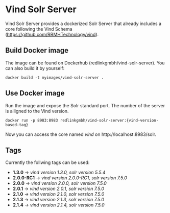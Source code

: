 # Vind Solr Server
Vind Solr Server provides a dockerized Solr Server that already includes a core following the Vind Schema (https://github.com/RBMHTechnology/vind).

## Build Docker image
The image can be found on Dockerhub (redlinkgmbh/vind-solr-server). You can also build it by yourself:
```
docker build -t myimages/vind-solr-server .
```

## Use Docker image
Run the image and expose the Solr standard port. The number of the server is alligned to the Vind version.
```
docker run -p 8983:8983 redlinkgmbh/vind-solr-server:{vind-version-based-tag}
```
Now you can access the core named *vind* on http://localhost:8983/solr.

## Tags

Currently the follwing tags can be used:

* **1.3.0** -> *vind version 1.3.0, solr version 5.5.4*
* **2.0.0-RC1** -> *vind version 2.0.0-RC1, solr version 7.5.0*
* **2.0.0** -> *vind version 2.0.0, solr version 7.5.0*
* **2.0.1** -> *vind version 2.0.1, solr version 7.5.0*
* **2.1.0** -> *vind version 2.1.0, solr version 7.5.0*
* **2.1.3** -> *vind version 2.1.3, solr version 7.5.0*
* **2.1.4** -> *vind version 2.1.4, solr version 7.5.0*
